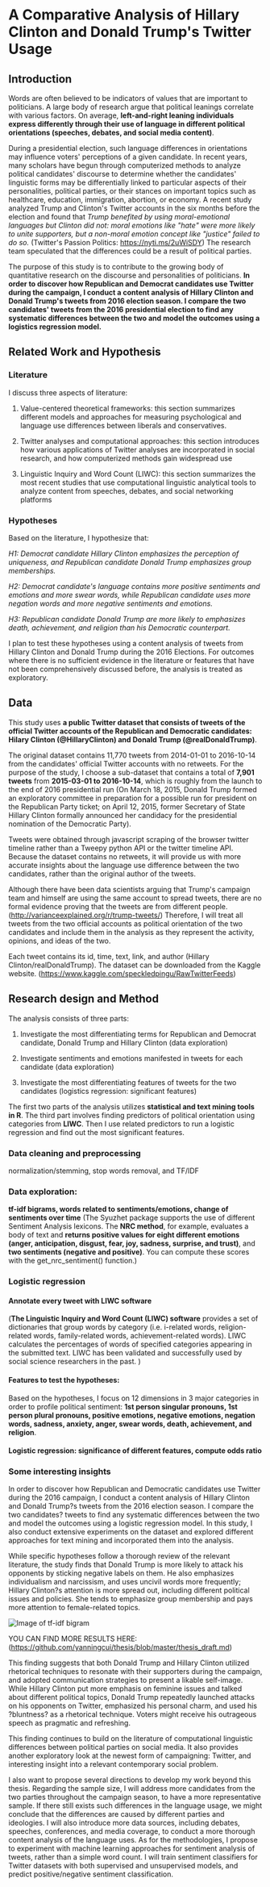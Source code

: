 # A Comparative Analysis of Hillary Clinton and Donald Trump's Twitter Usage

## Introduction

Words are often believed to be indicators of values that are important to politicians. A large body of research argue that political leanings correlate with various factors. On average, **left-and-right leaning individuals express differently  through their use of language in different political orientations (speeches, debates, and social media content)**. 

During a presidential election, such language differences in orientations may influence voters' perceptions of a given candidate. In recent years, many scholars have begun through computerized methods to analyze political candidates' discourse to determine whether the candidates' linguistic forms may be differentially linked to particular aspects of their personalities, political parties, or their stances on important topics such as healthcare, education, immigration, abortion, or economy. A recent study analyzed Trump and Clinton's Twitter accounts in the six months before the election and found that *Trump benefited by using moral-emotional languages but Clinton did not: moral emotions like "hate" were more likely to unite supporters, but a non-moral emotion concept like "justice" failed to do so.* (Twitter's Passion Politics: https://nyti.ms/2uWiSDY) The research team speculated that the differences could be a result of political parties. 

The purpose of this study is to contribute to the growing body of quantitative research on the discourse and personalities of politicians. **In order to discover how Republican and Democrat candidates use Twitter during the campaign, I conduct a content analysis of Hillary Clinton and Donald Trump's tweets from 2016 election season. I compare the two candidates' tweets from the 2016 presidential election to find any systematic differences between the two and model the outcomes using a logistics regression model.**

## Related Work and Hypothesis

### Literature

I discuss three aspects of literature:

1. Value-centered theoretical frameworks: this section summarizes different models and approaches for measuring psychological and language use differences between liberals and conservatives.

2. Twitter analyses and computational approaches: this section introduces how various applications of Twitter analyses are incorporated in social research, and how computerized methods gain widespread use

3. Linguistic Inquiry and Word Count (LIWC): this section summarizes the most recent studies that use computational linguistic analytical tools to analyze content from speeches, debates, and social networking platforms 

### Hypotheses

Based on the literature, I hypothesize that: 

*H1: Democrat candidate Hillary Clinton emphasizes the perception of uniqueness, and Republican candidate Donald Trump emphasizes group memberships.*

*H2: Democrat candidate's language contains more positive sentiments and emotions and more swear words, while Republican candidate uses more negation words and more negative sentiments and emotions.*

*H3: Republican candidate Donald Trump are more likely to emphasizes death, achievement, and religion than his Democratic counterpart.*

I plan to test these hypotheses using a content analysis of tweets from Hillary Clinton and Donald Trump during the 2016 Elections. For outcomes where there is no sufficient evidence in the literature or features that have not been comprehensively discussed before, the analysis is treated as exploratory.


## Data

This study uses **a public Twitter dataset that consists of tweets of the official Twitter accounts of the Republican and Democratic candidates: Hilary Clinton (@HillaryClinton) and Donald Trump (@realDonaldTrump)**. 

The original dataset contains 11,770 tweets from 2014-01-01 to 2016-10-14 from the candidates' official Twitter accounts with no retweets. For the purpose of the study, I choose a sub-dataset that contains a total of **7,901 tweets** from **2015-03-01 to 2016-10-14**, which is roughly from the launch to the end of 2016 presidential run (On March 18, 2015, Donald Trump formed an exploratory committee in preparation for a possible run for president on the Republican Party ticket; on April 12, 2015, former Secretary of State Hillary Clinton formally announced her candidacy for the presidential nomination of the Democratic Party). 

Tweets were obtained through javascript scraping of the browser twitter timeline rather than a Tweepy python API or the twitter timeline API. Because the dataset contains no retweets, it will provide us with more accurate insights about the language use difference between the two candidates, rather than the original author of the tweets. 

Although there have been data scientists arguing that Trump's campaign team and himself are using the same account to spread tweets, there are no formal evidence proving that the tweets are from different people. (http://varianceexplained.org/r/trump-tweets/) Therefore, I will treat all tweets from the two official accounts as political orientation of the two candidates and include them in the analysis as they represent the activity, opinions, and ideas of the two.

Each tweet contains its id, time, text, link, and author (Hillary Clinton/realDonaldTrump). The dataset can be downloaded from the Kaggle website. (https://www.kaggle.com/speckledpingu/RawTwitterFeeds)

## Research design and Method

The analysis consists of three parts:

1. Investigate the most differentiating terms for Republican and Democrat candidate, Donald Trump and Hillary Clinton (data exploration)

2. Investigate sentiments and emotions manifested in tweets for each candidate (data exploration)

3. Investigate the most differentiating features of tweets for the two candidates (logistics regression: significant features)

The first two parts of the analysis utilizes **statistical and text mining tools in R**. The third part involves finding predictors of political orientation using categories from **LIWC**. Then I use related predictors to run a logistic regression and find out the most significant features. 

### Data cleaning and preprocessing

normalization/stemming, stop words removal, and TF/IDF

### Data exploration: 

**tf-idf bigrams, words related to sentiments/emotions, change of sentiments over time**
(The Syuzhet package supports the use of different Sentiment Analysis lexicons. The **NRC method**, for example, evaluates a body of text and **returns positive values for eight different emotions (anger, anticipation, disgust, fear, joy, sadness, surprise, and trust)**, and **two sentiments (negative and positive)**. You can compute these scores with the get_nrc_sentiment() function.)

### Logistic regression
#### Annotate every tweet with LIWC software 
(**The Linguistic Inquiry and Word Count (LIWC) software** provides a set of dictionaries that group words by category (i.e. i-related words, religion-related words, family-related words, achievement-related words). LIWC calculates the percentages of words of specified categories appearing in the submitted text. LIWC has been validated and successfully used by social science researchers in the past. )

#### Features to test the hypotheses:

Based on the hypotheses, I focus on 12 dimensions in 3 major categories in order to profile political sentiment: **1st person singular pronouns, 1st person plural pronouns, positive emotions, negative emotions, negation words, sadness, anxiety, anger, swear words, death, achievement, and religion**. 

#### Logistic regression: significance of different features, compute odds ratio

### Some interesting insights

In order to discover how Republican and Democratic candidates use Twitter during the 2016 campaign, I conduct a content analysis of Hillary Clinton and Donald Trump?s tweets from the 2016 election season. I compare the two candidates? tweets to find any systematic differences between the two and model the outcomes using a logistic regression model. In this study, I also conduct extensive experiments on the dataset and explored different approaches for text mining and incorporated them into the analysis. 
While specific hypotheses follow a thorough review of the relevant literature, the study finds that Donald Trump is more likely to attack his opponents by sticking negative labels on them. He also emphasizes individualism and narcissism, and uses uncivil words more frequently; Hillary Clinton?s attention is more spread out, including different political issues and policies. She tends to emphasize group membership and pays more attention to female-related topics. 

![Image of tf-idf bigram](https://github.com/yanningcui/thesis/blob/master/thesis_draft_files/figure-markdown_github/unnamed-chunk-4-1.png)

YOU CAN FIND MORE RESULTS HERE: (https://github.com/yanningcui/thesis/blob/master/thesis_draft.md)
This finding suggests that both Donald Trump and Hillary Clinton utilized rhetorical techniques to resonate with their supporters during the campaign, and adopted communication strategies to present a likable self-image. While Hillary Clinton put more emphasis on feminine issues and talked about different political topics, Donald Trump repeatedly launched attacks on his opponents on Twitter, emphasized his personal charm, and used his ?bluntness? as a rhetorical technique. Voters might receive his outrageous speech as pragmatic and refreshing.
This finding continues to build on the literature of computational linguistic differences between political parties on social media. It also provides another exploratory look at the newest form of campaigning: Twitter, and interesting insight into a relevant contemporary social problem.
I also want to propose several directions to develop my work beyond this thesis. Regarding the sample size, I will address more candidates from the two parties throughout the campaign season, to have a more representative sample. If there still exists such differences in the language usage, we might conclude that the differences are caused by different parties and ideologies. I will also introduce more data sources, including debates, speeches, conferences, and media coverage, to conduct a more thorough content analysis of the language uses. As for the methodologies, I propose to experiment with machine learning approaches for sentiment analysis of tweets, rather than a simple word count. I will train sentiment classifiers for Twitter datasets with both supervised and unsupervised models, and predict positive/negative sentiment classification. 
